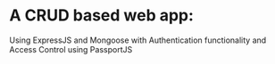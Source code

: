 # A CRUD based web app:
Using ExpressJS and Mongoose with Authentication functionality and Access Control using PassportJS
